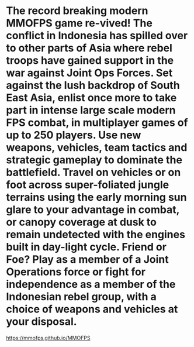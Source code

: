 # The record breaking modern MMOFPS game re-vived! The conflict in Indonesia has spilled over to other parts of Asia where rebel troops have gained support in the war against Joint Ops Forces. Set against the lush backdrop of South East Asia, enlist once more to take part in intense large scale modern FPS combat, in multiplayer games of up to 250 players. Use new weapons, vehicles, team tactics and strategic gameplay to dominate the battlefield. Travel on vehicles or on foot across super-foliated jungle terrains using the early morning sun glare to your advantage in combat, or canopy coverage at dusk to remain undetected with the engines built in day-light cycle. Friend or Foe? Play as a member of a Joint Operations force or fight for independence as a member of the Indonesian rebel group, with a choice of weapons and vehicles at your disposal.

https://mmofps.github.io/MMOFPS
